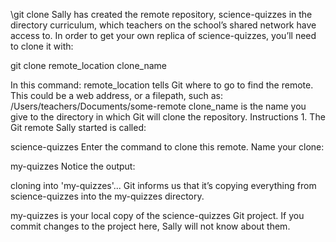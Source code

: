 \git clone
Sally has created the remote repository, science-quizzes in the directory curriculum, which teachers on the school’s shared network have access to. In order to get your own replica of science-quizzes, you’ll need to clone it with:

git clone remote_location clone_name

In this command:
remote_location tells Git where to go to find the remote. This could be a web address, or a filepath, such as:
/Users/teachers/Documents/some-remote
clone_name is the name you give to the directory in which Git will clone the repository.
Instructions
1.
The Git remote Sally started is called:

science-quizzes
Enter the command to clone this remote. Name your clone:

my-quizzes
Notice the output:

cloning into 'my-quizzes'...
Git informs us that it’s copying everything from science-quizzes into the my-quizzes directory.

my-quizzes is your local copy of the science-quizzes Git project. If you commit changes to the project here, Sally will not know about them.
